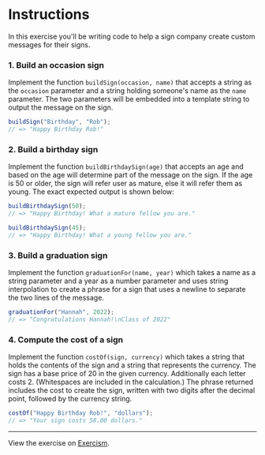 # Instructions

In this exercise you'll be writing code to help a sign company create custom messages for their signs.

### 1. Build an occasion sign

Implement the function `buildSign(occasion, name)` that accepts a string as the `occasion` parameter and a string holding someone's name as the `name` parameter. The two parameters will be embedded into a template string to output the message on the sign.

```js
buildSign("Birthday", "Rob");
// => "Happy Birthday Rob!"
```

### 2. Build a birthday sign

Implement the function `buildBirthdaySign(age)` that accepts an age and based on the age will determine part of the message on the sign. If the age is 50 or older, the sign will refer user as mature, else it will refer them as young. The exact expected output is shown below:

```js
buildBirthdaySign(50);
// => "Happy Birthday! What a mature fellow you are."

buildBirthdaySign(45);
// => "Happy Birthday! What a young fellow you are."
```

### 3. Build a graduation sign

Implement the function `graduationFor(name, year)` which takes a name as a string parameter and a year as a number parameter and uses string interpolation to create a phrase for a sign that uses a newline to separate the two lines of the message.

```js
graduationFor("Hannah", 2022);
// => "Congratulations Hannah!\nClass of 2022"
```

### 4. Compute the cost of a sign

Implement the function `costOf(sign, currency)` which takes a string that holds the contents of the sign and a string that represents the currency. The sign has a base price of 20 in the given currency. Additionally each letter costs 2. (Whitespaces are included in the calculation.) The phrase returned includes the cost to create the sign, written with two digits after the decimal point, followed by the currency string.

```js
costOf("Happy Birthday Rob!", "dollars");
// => "Your sign costs 58.00 dollars."
```

---

View the exercise on [Exercism](https://exercism.org/tracks/javascript/exercises/custom-signs).
